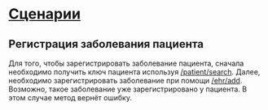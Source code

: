 # [Сценарии](../index.md)

## Регистрация заболевания пациента

Для того, чтобы зарегистрировать заболевание пациента, сначала необходимо получить ключ пациента используя [/patient/search](../../methods/patient/search/index.md). Далее, необходимо зарегистрировать заболевание при помощи [/ehr/add](methods/ehr/add/index.md). Возможно, такое заболевание уже зарегистрировано у пациента. В этом случае метод вернёт ошибку.
